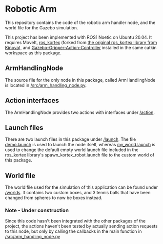 # Robotic Arm
This repository contains the code of the robotic arm handler node, and the world file for the Gazebo simulation.

This project has been implemented with ROS1 Noetic on Ubuntu 20.04. It requires MoveIt, [ros_kortex](https://github.com/NorbertPap/my_gen3_lite) (forked from [the original ros_kortex library from Kinova](https://github.com/Kinovarobotics/ros_kortex)), and [Gazebo-Gripper-Action-Controller](https://github.com/ian-chuang/Gazebo-Gripper-Action-Controller) installed in the same catkin workspace as this package.

## ArmHandlingNode
The source file for the only node in this package, called ArmHandlingNode is located in [/src/arm_handling_node.py](/src/arm_handling_node.py).

## Action interfaces
The ArmHandlingNode provides two actions with interfaces under [/action](/action).

## Launch files
There are two launch files in this package under [/launch](/launch). The file [demo.launch](/launch/demo.launch) is used to launch the node itself, whereas [my_world.launch](/launch/my_world.launch) is used to change the default empty world launch file included in the ros_kortex library's spawn_kortex_robot.launch file to the custom world of this package.

## World file
The world file used for the simulation of this application can be found under [/worlds](/worlds). It contains two custom boxes, and 3 tennis balls that have been changed from spheres to now be boxes instead.

### Note - Under construction
Since this code hasn't been integrated with the other packages of the project, the actions haven't been tested by actually sending action requests to this node, but only by calling the callbacks in the main function in [/src/arm_handling_node.py](/src/arm_handling_node.py)